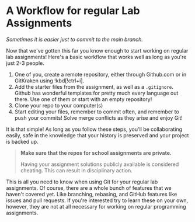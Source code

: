 # A Workflow for regular Lab Assignments

_Sometimes it is easier just to commit to the main branch._

Now that we've gotten this far you know enough to start working on regular lab
assignments! Here's a basic workflow that works well as long as you're just 2-3
people.

1. One of you, create a remote repository, either through Github.com or in
   GitKraken using !kbd[!ctrl+i].
2. Add the starter files from the assignment, as well as a `.gitignore`. Github
   has wonderful templates for pretty much every language out there. Use one of
   them or start with an empty repository!
3. Clone your repo to your computer(s)
4. Start editing your files, remember to commit often, and remember to push
   your commits! Solve merge conflicts as they arise and enjoy Git!

It is that simple! As long as you follow these steps, you'll be collaborating
easily, safe in the knowledge that your history is preserved and your project
is backed up.

> **Make sure that the repos for school assignments are private.**
>
> Having your assignment solutions publicly available is considered cheating.
> This can result in disciplinary action.

This is all you need to know when using Git for your regular lab assignments.
Of course, there are a whole bunch of features that we haven't covered yet.
Like branching, rebasing, and GitHub features like issues and pull requests. If
you're interested try to learn these on your own, however, they are not at all
necessary for working on regular programming assignments.
